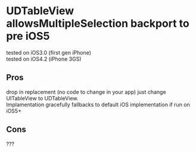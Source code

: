 UDTableView allowsMultipleSelection backport to pre iOS5
=========

tested on iOS3.0 (first gen iPhone)<br />
tested on iOS4.2 (iPhone 3GS)

Pros
----------
drop in replacement (no code to change in your app) just change UITableView to UDTableView. <br />
Implamentation gracefully fallbacks to default iOS implementation if run on iOS5+

Cons
----------
???
